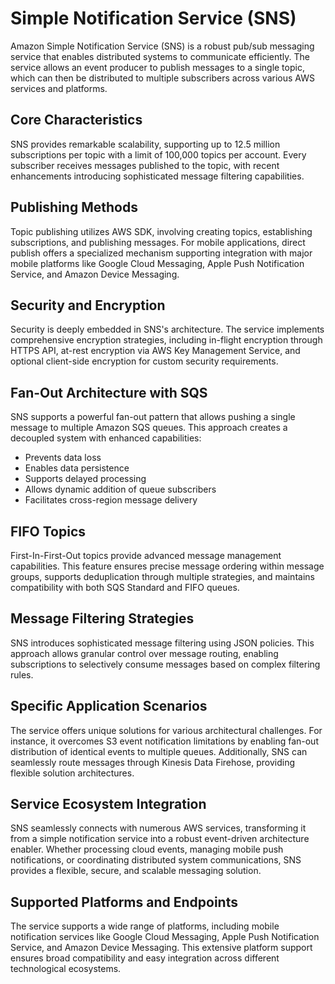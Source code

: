 # Simple Notification Service (SNS)

Amazon Simple Notification Service (SNS) is a robust pub/sub messaging service that enables distributed systems to communicate efficiently. The service allows an event producer to publish messages to a single topic, which can then be distributed to multiple subscribers across various AWS services and platforms.

## Core Characteristics

SNS provides remarkable scalability, supporting up to 12.5 million subscriptions per topic with a limit of 100,000 topics per account. Every subscriber receives messages published to the topic, with recent enhancements introducing sophisticated message filtering capabilities.

## Publishing Methods

Topic publishing utilizes AWS SDK, involving creating topics, establishing subscriptions, and publishing messages. For mobile applications, direct publish offers a specialized mechanism supporting integration with major mobile platforms like Google Cloud Messaging, Apple Push Notification Service, and Amazon Device Messaging.

## Security and Encryption

Security is deeply embedded in SNS's architecture. The service implements comprehensive encryption strategies, including in-flight encryption through HTTPS API, at-rest encryption via AWS Key Management Service, and optional client-side encryption for custom security requirements.

## Fan-Out Architecture with SQS
SNS supports a powerful fan-out pattern that allows pushing a single message to multiple Amazon SQS queues. This approach creates a decoupled system with enhanced capabilities:

- Prevents data loss
- Enables data persistence
- Supports delayed processing
- Allows dynamic addition of queue subscribers
- Facilitates cross-region message delivery

## FIFO Topics

First-In-First-Out topics provide advanced message management capabilities. This feature ensures precise message ordering within message groups, supports deduplication through multiple strategies, and maintains compatibility with both SQS Standard and FIFO queues.

## Message Filtering Strategies

SNS introduces sophisticated message filtering using JSON policies. This approach allows granular control over message routing, enabling subscriptions to selectively consume messages based on complex filtering rules.

## Specific Application Scenarios

The service offers unique solutions for various architectural challenges. For instance, it overcomes S3 event notification limitations by enabling fan-out distribution of identical events to multiple queues. Additionally, SNS can seamlessly route messages through Kinesis Data Firehose, providing flexible solution architectures.

## Service Ecosystem Integration

SNS seamlessly connects with numerous AWS services, transforming it from a simple notification service into a robust event-driven architecture enabler. Whether processing cloud events, managing mobile push notifications, or coordinating distributed system communications, SNS provides a flexible, secure, and scalable messaging solution.

## Supported Platforms and Endpoints

The service supports a wide range of platforms, including mobile notification services like Google Cloud Messaging, Apple Push Notification Service, and Amazon Device Messaging. This extensive platform support ensures broad compatibility and easy integration across different technological ecosystems.
